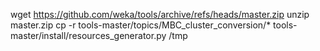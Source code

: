 wget https://github.com/weka/tools/archive/refs/heads/master.zip
unzip master.zip
	cp -r tools-master/topics/MBC_cluster_conversion/* tools-master/install/resources_generator.py /tmp
